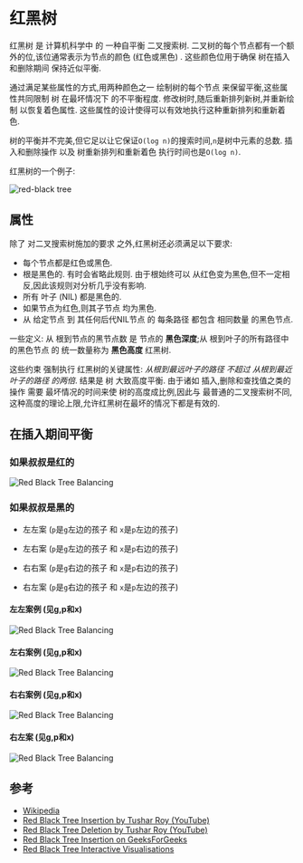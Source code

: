 
# 红黑树

红黑树 是 计算机科学中 的 一种自平衡 二叉搜索树. 二叉树的每个节点都有一个额外的位,该位通常表示为节点的颜色 (红色或黑色) . 这些颜色位用于确保 树在插入和删除期间 保持近似平衡. 

通过满足某些属性的方式,用两种颜色之一 绘制树的每个节点 来保留平衡,这些属性共同限制 树 在最坏情况下 的不平衡程度. 修改树时,随后重新排列新树,并重新绘制 以恢复着色属性. 这些属性的设计使得可以有效地执行这种重新排列和重新着色. 

树的平衡并不完美,但它足以让它保证`O(log n)`的搜索时间,`n`是树中元素的总数. 插入和删除操作 以及 树重新排列和重新着色 执行时间也是`O(log n)`. 

红黑树的一个例​​子: 

![red-black tree](https://upload.wikimedia.org/wikipedia/commons/6/66/Red-black_tree_example.svg)

## 属性

除了 对二叉搜索树施加的要求 之外,红黑树还必须满足以下要求: 

-   每个节点都是红色或黑色. 
-   根是黑色的. 有时会省略此规则. 由于根始终可以 从红色变为黑色,但不一定相反,因此该规则对分析几乎没有影响. 
-   所有 叶子 (NIL) 都是黑色的. 
-   如果节点为红色,则其子节点 均为黑色. 
-   从 给定节点 到 其任何后代NIL节点 的 每条路径 都包含 相同数量 的黑色节点. 

一些定义: 从 根到节点的黑节点数 是 节点的 **黑色深度**;从 根到叶子的所有路径中的黑色节点 的 统一数量称为 **黑色高度** 红黑树. 

这些约束 强制执行 红黑树的关键属性: *从根到最远叶子的路径 不超过 从根到最近叶子的路径 的两倍*. 结果是 树 大致高度平衡. 由于诸如 插入,删除和查找值之类的操作 需要 最坏情况的时间来使 树的高度成比例,因此与 最普通的二叉搜索树不同,这种高度的理论上限,允许红黑树在最坏的情况下都是有效的. 

## 在插入期间平衡

### 如果叔叔是红的

![Red Black Tree Balancing](https://www.geeksforgeeks.org/wp-content/uploads/redBlackCase2.png)

### 如果叔叔是黑的

-   左左案 (`p`是`g`左边的孩子 和 `x`是`p`左边的孩子) 

-   左右案 (`p`是`g`左边的孩子 和 `x`是`p`右边的孩子) 

-   右右案 (`p`是`g`右边的孩子 和 `x`是`p`右边的孩子) 

-   右左案 (`p`是`g`右边的孩子 和 `x`是`p`左边的孩子) 

#### 左左案例 (见g,p和x) 

![Red Black Tree Balancing](https://www.geeksforgeeks.org/wp-content/uploads/redBlackCase3a1.png)

#### 左右案例 (见g,p和x) 

![Red Black Tree Balancing](https://www.geeksforgeeks.org/wp-content/uploads/redBlackCase3d.png)

#### 右右案例 (见g,p和x) 

![Red Black Tree Balancing](https://www.geeksforgeeks.org/wp-content/uploads/redBlackCase3c.png)

#### 右左案 (见g,p和x) 

![Red Black Tree Balancing](https://www.geeksforgeeks.org/wp-content/uploads/redBlackCase3c.png)

## 参考

-   [Wikipedia](https://en.wikipedia.org/wiki/Red%E2%80%93black_tree)
-   [Red Black Tree Insertion by Tushar Roy (YouTube)](https://www.youtube.com/watch?v=UaLIHuR1t8Q&list=PLLXdhg_r2hKA7DPDsunoDZ-Z769jWn4R8&index=63)
-   [Red Black Tree Deletion by Tushar Roy (YouTube)](https://www.youtube.com/watch?v=CTvfzU_uNKE&t=0s&list=PLLXdhg_r2hKA7DPDsunoDZ-Z769jWn4R8&index=64)
-   [Red Black Tree Insertion on GeeksForGeeks](https://www.geeksforgeeks.org/red-black-tree-set-2-insert/)
-   [Red Black Tree Interactive Visualisations](https://www.cs.usfca.edu/~galles/visualization/RedBlack.html)
